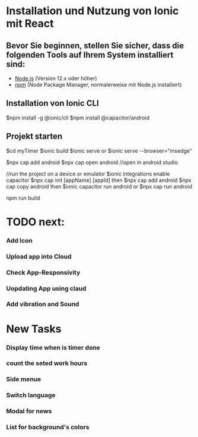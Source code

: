 # Installation und Nutzung von Ionic mit React

## Bevor Sie beginnen, stellen Sie sicher, dass die folgenden Tools auf Ihrem System installiert sind:
- [Node.js](https://nodejs.org/) (Version 12.x oder höher)
- [npm](https://www.npmjs.com/) (Node Package Manager, normalerweise mit Node.js installiert)

## Installation von Ionic CLI
$npm install -g @ionic/cli
$npm install @capacitor/android

## Projekt starten
$cd myTimer
$ionic build
$ionic serve
or
$ionic serve --browser="msedge"

$npx cap add android
$npx cap open android //open in android studio


//run the project on a device or emulator
$ionic integrations enable capacitor
$npx cap init [appName] [appId]
then
$npx cap add android
$npx cap copy android
then
$ionic capacitor run android 
or 
$npx cap run android


npm run build

# TODO next:
### Add Icon
### Upload app into Cloud
### Check App-Responsivity
### Uopdating App using claud
### Add vibration and Sound

# New Tasks
### Display time when is timer done
### count the seted work hours
### Side menue
### Switch language
### Modal for news
### List for background's colors

